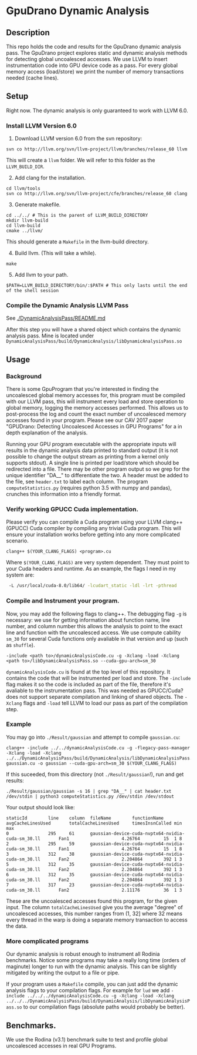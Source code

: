 # GpuDrano Dynamic Analysis

## Description
This repo holds the code and results for the GpuDrano dynamic analysis pass. The GpuDrano project explores static and dynamic analysis methods for detecting global uncoalesced accesses. We use LLVM to insert instrumentation code into GPU device code as a pass. For every global memory access (load/store) we print the number of memory transactions needed (cache lines).

## Setup

Right now. The dynamic analysis is only guaranteed to work with LLVM 6.0.

### Install LLVM Version 6.0

1. Download LLVM version 6.0 from the svn repository:
```shell
svn co http://llvm.org/svn/llvm-project/llvm/branches/release_60 llvm
```

This will create a `llvm` folder. We will refer to this folder as the `LLVM_BUILD_DIR`.

2. Add clang for the installation.
```shell
cd llvm/tools
svn co http://llvm.org/svn/llvm-project/cfe/branches/release_60 clang
```

3. Generate makefile.

```shell
cd ../../ # This is the parent of LLVM_BUILD_DIRECTORY
mkdir llvm-build
cd llvm-build
cmake ../llvm/
```

This should generate a `Makefile` in the llvm-build directory.

4. Build llvm. (This will take a while).
```shell
make
```

5. Add llvm to your path.
```shell
$PATH=LLVM_BUILD_DIRECTORY/bin/:$PATH # This only lasts until the end of the shell session
```

### Compile the Dynamic Analysis LLVM Pass
See [./DynamicAnalysisPass/README.md](https://github.com/upenn-acg/gpuDranoDynamicAnalysis/blob/master/DynamicAnalysisPass/README.md)

After this step you will have a shared object which contains the dynamic analysis pass. Mine is located under `DynamicAnalysisPass/build/DynamicAnalysis/libDynamicAnalysisPass.so`


## Usage

### Background
There is some GpuProgram that you're interested in finding the uncoalesced global memory accesses for, this program must be compiled with our LLVM pass, this will instrument every load and store operation to global memory, logging the memory accesses performed. This allows us to post-process the log and count the exact number of uncoalesced memory accesses found in your program. Please see our CAV 2017 paper "GPUDrano: Detecting Uncoalesced Accesses in GPU Programs" for a in depth explanation of the analysis.


Running your GPU program executable with the appropriate inputs will results in the dynamic analysis data printed to standard output (it is not possible to change the output stream as printing from a kernel only supports stdout). A single line is printed per load/store which should be redirected into a file. There may be other program output so we grep for the unique identifier "DA__" to differentiate the two. A header must be added to the file, see `header.txt` to label each column. The program `computeStatistics.py` (requires python 3.5 with numpy and pandas), crunches this information into a friendly format.

### Verify working GPUCC Cuda implementation.

Please verify you can compile a Cuda program using your LLVM clang++ (GPUCC) Cuda compiler by compiling any trivial Cuda program. This will ensure your installation works before getting into any more complicated scenario.

```
clang++ $(YOUR_CLANG_FLAGS) <program>.cu
```

Where `$(YOUR_CLANG_FLAGS)` are very system dependent. They must point to your Cuda headers and runtime. As an example, the flags I need in my system are:
```bash
 -L /usr/local/cuda-8.0/lib64/ -lcudart_static -ldl -lrt -pthread
```

### Compile and Instrument your program.

Now, you may add the following flags to clang++. The debugging flag `-g` is necessary: we use for getting information about function name, line number, and column number this allows the analysis to point to the exact line and function with the uncoalesced access. We use compute cability `sm_30` for several Cuda functions only avaliable in that version and up (such as `shuffle`).

```
-include <path to>/dynamicAnalysisCode.cu -g -Xclang -load -Xclang <path to>/libDynamicAnalysisPass.so --cuda-gpu-arch=sm_30
```

`dynamicAnalysisCode.cu` is found at the top level of this repository. It contains the code that will be instrumented per load and store. The `-include` flag makes it so the code is included as part of the file, therefore it's avaliable to the instrumentation pass. This was needed as GPUCC/Cuda? does not support separate compilation and linking of shared objects. The `-Xclang` flags and `-load` tell LLVM to load our pass as part of the compilation step.

### Example

You may go into `./Result/gaussian` and attempt to compile `gaussian.cu`:
```
clang++ -include ../../dynamicAnalysisCode.cu -g -flegacy-pass-manager -Xclang -load -Xclang ../../DynamicAnalysisPass/build/DynamicAnalysis/libDynamicAnalysisPass.so gaussian.cu -o gaussian --cuda-gpu-arch=sm_30 $(YOUR_CLANG_FLAGS) 
```

If this suceeded, from this directory (not `./Result/gaussian`!), run and get results:
```
./Result/gaussian/gaussian -s 16 | grep "DA__" | cat header.txt /dev/stdin | python3 computeStatistics.py /dev/stdin /dev/stdout
```

Your output should look like:
```
staticId        line    column  fileName        functionName    avgCacheLinesUsed       totalCacheLinesUsed     timesInsnCalled min max
0               295     61      gaussian-device-cuda-nvptx64-nvidia-cuda-sm_30.ll       Fan1                    4.26764         15  1 8
2               295     59      gaussian-device-cuda-nvptx64-nvidia-cuda-sm_30.ll       Fan1                    4.26764         15  1 8
3               312     38      gaussian-device-cuda-nvptx64-nvidia-cuda-sm_30.ll       Fan2                    2.204864        392 1 3
5               312     35      gaussian-device-cuda-nvptx64-nvidia-cuda-sm_30.ll       Fan2                    2.204864        392 1 3
6               312     35      gaussian-device-cuda-nvptx64-nvidia-cuda-sm_30.ll       Fan2                    2.204864        392 1 3
7               317     23      gaussian-device-cuda-nvptx64-nvidia-cuda-sm_30.ll       Fan2                    2.11176         36  1 3
```
These are the uncoalesced accesses found this program, for the given input. The column `totalCacheLinesUsed` give you the average "degree" of uncoalesced accesses, this number ranges from (1, 32] where 32 means every thread in the warp is doing a separate memory transaction to access the data.

### More complicated programs
Our dynamic analysis is robust enough to instrument all Rodinia benchmarks. Notice some programs may take a really long time (orders of maginute) longer to run with the dynamic analysis. This can be slightly mitigated by writing the output to a file or pipe.

If your program uses a `Makefile` compile, you can just add the dynamic analysis flags to your compilation flags. For example for `lud` we add `-include ../../../dynamicAnalysisCode.cu -g -Xclang -load -Xclang ../../../DynamicAnalysisPass/build/DynamicAnalysis/libDynamicAnalysisPass.so` to our compilation flags (absolute paths would probably be better).

## Benchmarks.
We use the Rodina (v3.1) benchmark suite to test and profile global uncoalesced accesses in real GPU Programs.
